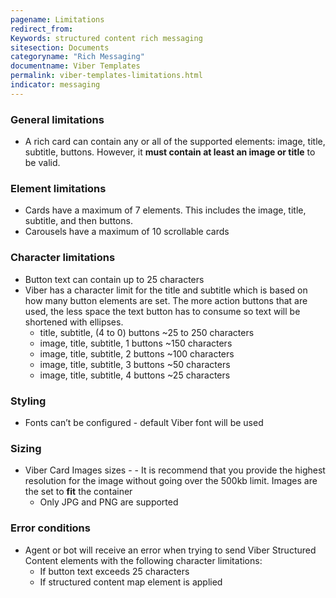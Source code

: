 ```yaml
---
pagename: Limitations
redirect_from:
Keywords: structured content rich messaging
sitesection: Documents
categoryname: "Rich Messaging"
documentname: Viber Templates
permalink: viber-templates-limitations.html
indicator: messaging
---
```


### General limitations

* A rich card can contain any or all of the supported elements: image, title, subtitle, buttons. However, it **must contain at least an image or title** to be valid.

### Element limitations

* Cards have a maximum of 7 elements. This includes the image, title, subtitle, and then buttons. 
* Carousels have a maximum of 10 scrollable cards

### Character limitations

* Button text can contain up to 25 characters
* Viber has a character limit for the title and subtitle which is based on how many button elements are set. The more action buttons that are used, the less space the text button has to consume so text will be shortened with ellipses.
  * title, subtitle, (4 to 0) buttons ~25 to 250 characters
  * image, title, subtitle, 1 buttons ~150 characters 
  * image, title, subtitle, 2 buttons ~100 characters
  * image, title, subtitle, 3 buttons ~50 characters
  * image, title, subtitle, 4 buttons ~25 characters

### Styling

* Fonts can’t be configured - default Viber font will be used

### Sizing

* Viber Card Images sizes - - It is recommend that you provide the highest resolution for the image without going over the 500kb limit.  Images are the set to **fit** the container
    * Only JPG and PNG are supported

### Error conditions

* Agent or bot will receive an error when trying to send Viber Structured Content elements with the following character limitations:
    * If  button text exceeds 25 characters
    * If structured content map element is applied

